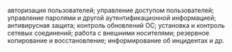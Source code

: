 авторизация пользователей; 
управление доступом пользователей; 
управление паролями и другой аутентификационной информацией; 
антивирусная защита; 
контроль обновлений ОС; 
установка и контроль сетевых соединений; 
работа с внешними носителями;
резервное копирование и восстановление;
информирование об инцидентах и др.